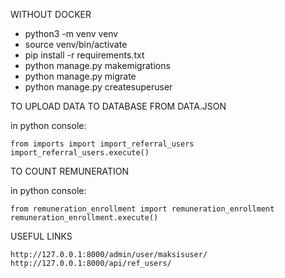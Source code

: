 WITHOUT DOCKER

 - python3 -m venv venv
 - source venv/bin/activate
 - pip install -r requirements.txt
 - python manage.py makemigrations
 - python manage.py migrate
 - python manage.py createsuperuser


TO UPLOAD DATA TO DATABASE FROM DATA.JSON

in python console:

    from imports import import_referral_users
    import_referral_users.execute()


TO COUNT REMUNERATION

in python console:

    from remuneration_enrollment import remuneration_enrollment
    remuneration_enrollment.execute()


USEFUL LINKS

    http://127.0.0.1:8000/admin/user/maksisuser/
    http://127.0.0.1:8000/api/ref_users/
